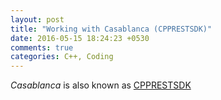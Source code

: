```yaml
---
layout: post
title: "Working with Casablanca (CPPRESTSDK)"
date: 2016-05-15 18:24:23 +0530
comments: true
categories: C++, Coding 
---
```

*Casablanca* is also known as [CPPRESTSDK](github.com/microsoft/cpprestsdk)